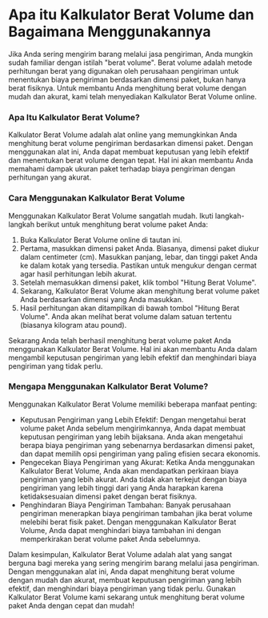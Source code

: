 Apa itu Kalkulator Berat Volume dan Bagaimana Menggunakannya
============================================================

Jika Anda sering mengirim barang melalui jasa pengiriman, Anda mungkin sudah familiar dengan istilah "berat volume". Berat volume adalah metode perhitungan berat yang digunakan oleh perusahaan pengiriman untuk menentukan biaya pengiriman berdasarkan dimensi paket, bukan hanya berat fisiknya. Untuk membantu Anda menghitung berat volume dengan mudah dan akurat, kami telah menyediakan Kalkulator Berat Volume online.

### Apa Itu Kalkulator Berat Volume?

Kalkulator Berat Volume adalah alat online yang memungkinkan Anda menghitung berat volume pengiriman berdasarkan dimensi paket. Dengan menggunakan alat ini, Anda dapat membuat keputusan yang lebih efektif dan menentukan berat volume dengan tepat. Hal ini akan membantu Anda memahami dampak ukuran paket terhadap biaya pengiriman dengan perhitungan yang akurat.

### Cara Menggunakan Kalkulator Berat Volume

Menggunakan Kalkulator Berat Volume sangatlah mudah. Ikuti langkah-langkah berikut untuk menghitung berat volume paket Anda:

1. Buka Kalkulator Berat Volume online di tautan ini.
2. Pertama, masukkan dimensi paket Anda. Biasanya, dimensi paket diukur dalam centimeter (cm). Masukkan panjang, lebar, dan tinggi paket Anda ke dalam kotak yang tersedia. Pastikan untuk mengukur dengan cermat agar hasil perhitungan lebih akurat.
3. Setelah memasukkan dimensi paket, klik tombol "Hitung Berat Volume".
4. Sekarang, Kalkulator Berat Volume akan menghitung berat volume paket Anda berdasarkan dimensi yang Anda masukkan.
5. Hasil perhitungan akan ditampilkan di bawah tombol "Hitung Berat Volume". Anda akan melihat berat volume dalam satuan tertentu (biasanya kilogram atau pound).

Sekarang Anda telah berhasil menghitung berat volume paket Anda menggunakan Kalkulator Berat Volume. Hal ini akan membantu Anda dalam mengambil keputusan pengiriman yang lebih efektif dan menghindari biaya pengiriman yang tidak perlu.

### Mengapa Menggunakan Kalkulator Berat Volume?

Menggunakan Kalkulator Berat Volume memiliki beberapa manfaat penting:

- Keputusan Pengiriman yang Lebih Efektif: Dengan mengetahui berat volume paket Anda sebelum mengirimkannya, Anda dapat membuat keputusan pengiriman yang lebih bijaksana. Anda akan mengetahui berapa biaya pengiriman yang sebenarnya berdasarkan dimensi paket, dan dapat memilih opsi pengiriman yang paling efisien secara ekonomis.
- Pengecekan Biaya Pengiriman yang Akurat: Ketika Anda menggunakan Kalkulator Berat Volume, Anda akan mendapatkan perkiraan biaya pengiriman yang lebih akurat. Anda tidak akan terkejut dengan biaya pengiriman yang lebih tinggi dari yang Anda harapkan karena ketidaksesuaian dimensi paket dengan berat fisiknya.
- Penghindaran Biaya Pengiriman Tambahan: Banyak perusahaan pengiriman menerapkan biaya pengiriman tambahan jika berat volume melebihi berat fisik paket. Dengan menggunakan Kalkulator Berat Volume, Anda dapat menghindari biaya tambahan ini dengan memperkirakan berat volume paket Anda sebelumnya.

Dalam kesimpulan, Kalkulator Berat Volume adalah alat yang sangat berguna bagi mereka yang sering mengirim barang melalui jasa pengiriman. Dengan menggunakan alat ini, Anda dapat menghitung berat volume dengan mudah dan akurat, membuat keputusan pengiriman yang lebih efektif, dan menghindari biaya pengiriman yang tidak perlu. Gunakan Kalkulator Berat Volume kami sekarang untuk menghitung berat volume paket Anda dengan cepat dan mudah!